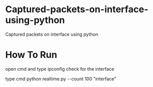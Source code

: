 # Captured-packets-on-interface-using-python
Captured packets on interface using python

# How To Run
open cmd and type ipconfig check for the interface

type cmd python realtime.py --count 100 "interface"

